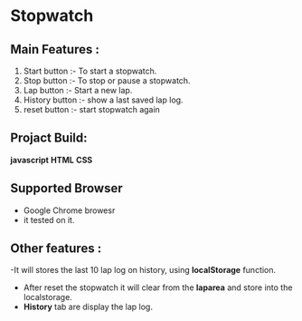# Stopwatch

## Main Features :
1. Start button :- To start a stopwatch.
2. Stop button :- To stop or pause a stopwatch.
3. Lap button :- Start a new lap. 
4. History button :- show a last saved lap log.
5. reset button :- start stopwatch again

## Projact Build:
**javascript**
**HTML**
**CSS**


## Supported Browser
- Google Chrome browesr
- it tested on it.

## Other features :
-It will stores the last 10 lap log on history, using **localStorage** function.
- After reset the stopwatch it will clear from the **laparea** and store into the localstorage.
- **History** tab are display the lap log.
